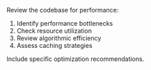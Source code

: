 Review the codebase for performance:

1. Identify performance bottlenecks
2. Check resource utilization
3. Review algorithmic efficiency
4. Assess caching strategies

Include specific optimization recommendations.

